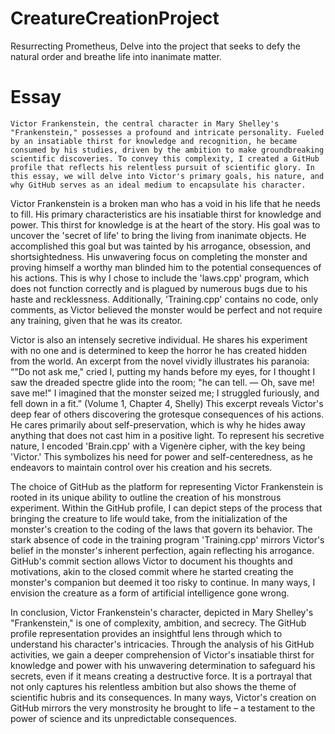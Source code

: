 # CreatureCreationProject
Resurrecting Prometheus, Delve into the project that seeks to defy the natural order and breathe life into inanimate matter.

# Essay
	Victor Frankenstein, the central character in Mary Shelley's "Frankenstein," possesses a profound and intricate personality. Fueled by an insatiable thirst for knowledge and recognition, he became consumed by his studies, driven by the ambition to make groundbreaking scientific discoveries. To convey this complexity, I created a GitHub profile that reflects his relentless pursuit of scientific glory. In this essay, we will delve into Victor's primary goals, his nature, and why GitHub serves as an ideal medium to encapsulate his character. 

Victor Frankenstein is a broken man who has a void in his life that he needs to fill. His primary characteristics are his insatiable thirst for knowledge and power. This thirst for knowledge is at the heart of the story. His goal was to uncover the 'secret of life' to bring the living from inanimate objects. He accomplished this goal but was tainted by his arrogance, obsession, and shortsightedness. His unwavering focus on completing the monster and proving himself a worthy man blinded him to the potential consequences of his actions. This is why I chose to include the 'laws.cpp' program, which does not function correctly and is plagued by numerous bugs due to his haste and recklessness. Additionally, 'Training.cpp' contains no code, only comments, as Victor believed the monster would be perfect and not require any training, given that he was its creator. 

Victor is also an intensely secretive individual. He shares his experiment with no one and is determined to keep the horror he has created hidden from the world. An excerpt from the novel vividly illustrates his paranoia: “"Do not ask me," cried I, putting my hands before my eyes, for I thought I saw the dreaded spectre glide into the room; "he can tell. — Oh, save me! save me!" I imagined that the monster seized me; I struggled furiously, and fell down in a fit.” (Volume 1, Chapter 4, Shelly) This excerpt reveals Victor's deep fear of others discovering the grotesque consequences of his actions. He cares primarily about self-preservation, which is why he hides away anything that does not cast him in a positive light. To represent his secretive nature, I encoded 'Brain.cpp' with a Vigenère cipher, with the key being 'Victor.' This symbolizes his need for power and self-centeredness, as he endeavors to maintain control over his creation and his secrets. 

The choice of GitHub as the platform for representing Victor Frankenstein is rooted in its unique ability to outline the creation of his monstrous experiment. Within the GitHub profile, I can depict steps of the process that bringing the creature to life would take, from the initialization of the monster's creation to the coding of the laws that govern its behavior. The stark absence of code in the training program 'Training.cpp' mirrors Victor's belief in the monster's inherent perfection, again reflecting his arrogance. GitHub's commit section allows Victor to document his thoughts and motivations, akin to the closed commit where he started creating the monster's companion but deemed it too risky to continue. In many ways, I envision the creature as a form of artificial intelligence gone wrong. 

In conclusion, Victor Frankenstein's character, depicted in Mary Shelley's "Frankenstein," is one of complexity, ambition, and secrecy. The GitHub profile representation provides an insightful lens through which to understand his character's intricacies. Through the analysis of his GitHub activities, we gain a deeper comprehension of Victor's insatiable thirst for knowledge and power with his unwavering determination to safeguard his secrets, even if it means creating a destructive force. It is a portrayal that not only captures his relentless ambition but also shows the theme of scientific hubris and its consequences. In many ways, Victor's creation on GitHub mirrors the very monstrosity he brought to life – a testament to the power of science and its unpredictable consequences. 

 

 

 

 
